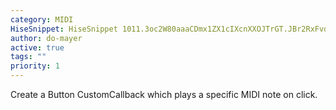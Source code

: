 ```yaml
---
category: MIDI
HiseSnippet: HiseSnippet 1011.3oc2W80aaaCDmx1ZX1cIXcnXXOJTrGT.JBr2RxFvdnNwwtvX0IFQoc6kgBF4y1DghTihJaFE8KR+FzuE8iTeputcjRpVpUoKyXcXcxOwi2e9wi+t6nmpjgPRhTQbZe9pXf37YtAqD5kCVRYBx3iINa6NglnAkWlniVESSRfYDGmlOvHvocKh86U2+HJmJBg0hHjGKYgvCYQL8ZoS6+iLNeDcFbNKpj160ebnTLPxkoHdZ51kDSCujt.NgZTqgKw4SFNiokp.MUCIDmVGImsJXo72DY5+XVB6BNXVziDfNJS7HIelAwFojAKY7YSKN2IDhi6z0YglYYg63NgMi8F4qyFetcCu0VTNe3znJ7ZVAd8JCutkfWMPxoDjZkAoa6FDpXw506XvysbGKvKm4TLsWFJY5RZ7bG2ARTCgd2H5kvHEt3MV32a+t2ya+t67Ca0w7iI3LA3MOUDpYRgmTbTpVKE8LtPI49gxnXo.c187thxSgc1pyS2piG9wl64WHpsQfkEsaLmt5DoF7O.CzA6YBTafm.4JMTr.C3tTN2nTxoym6aT4YV7Tf6EfdPQb8uaNht6N6lXjaw0.zAWfTE+2FvFmU5zXBxoB+c57zNs67rNdu8VlvWyd4NiCpZ21PhUuOC8EoQW.phbVgh3MaU5h60SWJylCyxKkTTJFKX5SiAw0wwI4ISC0JGUnpZKwZ6bhUVpivP9Sa277HwB4xEzjGM9XplV3HzmXbhAklYNBNGCWgE7YL11tGCIWpkwVcyuAwi4MHr+95P52eU4ErjIxHzOTEJ1oA4cKTvRT4rTNUWst0zrJeC71oRwhofPjvzqJ2L6erh4aJDus6TlNbY8XrQMXDuC9Pfw7Vfa4Nb9bHTuFfsbG8yeX52UN7amE9a4FfsFrcQrA+Ksq89I5Uf2C.AnLIudW23nW95e4E2zwQw23wQmFpwvethJRhkIUbb.DwNGI3IkE9nDrgK7qmYtMKKefjppcqWc+Q3grVaBn5TkkVbXjLUnqPCZ99FK1aCGK15+biE+HnXuxj61EXLfEEygghq.N1qzhwu.aNNmlx0ERqxkmHEx3kRAKr7E8YfVwVr.TkwdsGnC0Zbf3ZI2o+Y.GnkIsec+GhjMpBySvFlK5829UL0de8UtYv0yT.58waS5l++tI8YxTMSrXBEIg3.Z2SRiBvdig.Fcg.eVGJCmHaL0ttqYcVyQwL6h+.+x2rmYsS9l8J17ekXDQCUxmDl8LHCO8SsRvysv9GMZi+iGbsWMu9IB6x8jvvpt5cL7a1TC+1M0v81TC2eSM7fM0vuaSM76+qMzLD5vTsLJqzjPlLcn80pNNCETjkaqHH+YqFx.9
author: do-mayer
active: true
tags: ""
priority: 1
---
```

Create a Button CustomCallback which plays a specific MIDI note on click. 